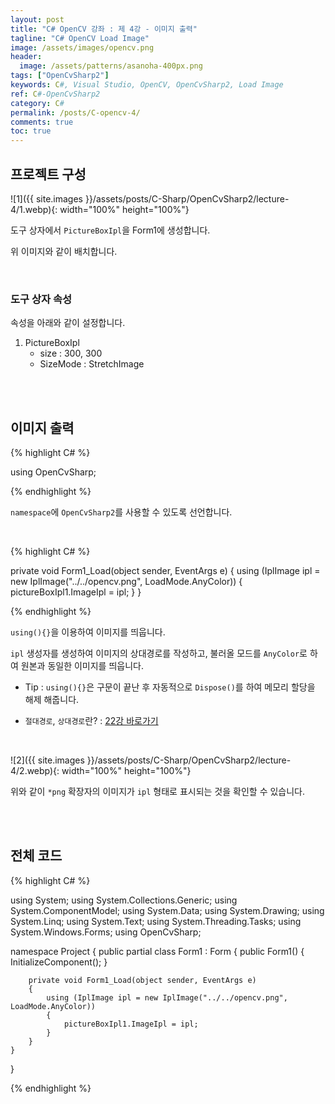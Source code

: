 ```yaml
---
layout: post
title: "C# OpenCV 강좌 : 제 4강 - 이미지 출력"
tagline: "C# OpenCV Load Image"
image: /assets/images/opencv.png
header:
  image: /assets/patterns/asanoha-400px.png
tags: ["OpenCvSharp2"]
keywords: C#, Visual Studio, OpenCV, OpenCvSharp2, Load Image
ref: C#-OpenCvSharp2
category: C#
permalink: /posts/C-opencv-4/
comments: true
toc: true
---
```


## 프로젝트 구성

![1]({{ site.images }}/assets/posts/C-Sharp/OpenCvSharp2/lecture-4/1.webp){: width="100%" height="100%"}

도구 상자에서 `PictureBoxIpl`을 Form1에 생성합니다.

위 이미지와 같이 배치합니다.

<br>

### 도구 상자 속성

속성을 아래와 같이 설정합니다.

1. PictureBoxIpl
    * size : 300, 300
    * SizeMode : StretchImage

<br>
<br>

## 이미지 출력

{% highlight C# %}

using OpenCvSharp;

{% endhighlight %}

`namespace`에 `OpenCvSharp2`를 사용할 수 있도록 선언합니다.

<br>

{% highlight C# %}

private void Form1_Load(object sender, EventArgs e)
{
    using (IplImage ipl = new IplImage("../../opencv.png", LoadMode.AnyColor))
    { 
        pictureBoxIpl1.ImageIpl = ipl;
    } 
}

{% endhighlight %}

`using(){}`을 이용하여 이미지를 띄웁니다.

`ipl` 생성자를 생성하여 이미지의 상대경로를 작성하고, 불러올 모드를 `AnyColor`로 하여 원본과 동일한 이미지를 띄웁니다.

- Tip : `using(){}`은 구문이 끝난 후 자동적으로 `Dispose()`를 하여 메모리 할당을 해제 해줍니다.

- `절대경로`, `상대경로`란? : [22강 바로가기][22강]

<br>

![2]({{ site.images }}/assets/posts/C-Sharp/OpenCvSharp2/lecture-4/2.webp){: width="100%" height="100%"}

위와 같이 `*png` 확장자의 이미지가 `ipl` 형태로 표시되는 것을 확인할 수 있습니다.

<br>
<br>

## 전체 코드

{% highlight C# %}

using System;
using System.Collections.Generic;
using System.ComponentModel;
using System.Data;
using System.Drawing;
using System.Linq;
using System.Text;
using System.Threading.Tasks;
using System.Windows.Forms;
using OpenCvSharp;

namespace Project
{
    public partial class Form1 : Form
    {
        public Form1()
        {
            InitializeComponent();
        }

        private void Form1_Load(object sender, EventArgs e)
        {
            using (IplImage ipl = new IplImage("../../opencv.png", LoadMode.AnyColor))
            { 
                pictureBoxIpl1.ImageIpl = ipl;
            } 
        }
    }
}
                   
{% endhighlight %}

[22강]: https://076923.github.io/posts/C-22/
